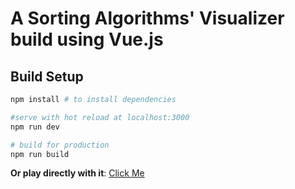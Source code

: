 # A Sorting Algorithms' Visualizer build using Vue.js

## Build Setup

```bash
npm install # to install dependencies

#serve with hot reload at localhost:3000
npm run dev

# build for production
npm run build
```

**Or play directly with it**:  [Click Me](https://stupefied-mahavira-9e156e.netlify.com/)